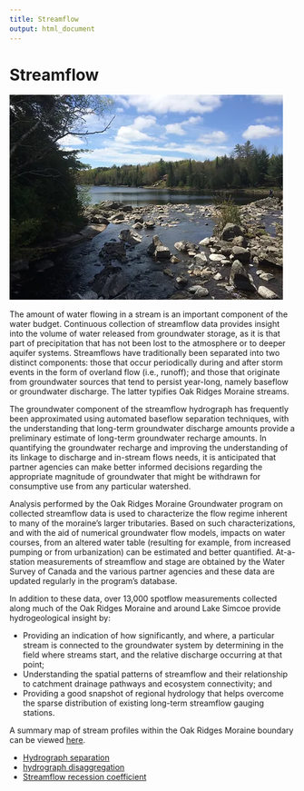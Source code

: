 ```yaml
---
title: Streamflow
output: html_document
---
```


# Streamflow

![](fig/IMG_3634.webp)

The amount of water flowing in a stream is an important component of the water budget. Continuous collection of streamflow data provides insight into the volume of water released from groundwater storage, as it is that part of precipitation that has not been lost to the atmosphere or to deeper aquifer systems. Streamflows have traditionally been separated into two distinct components: those that occur periodically during and after storm events in the form of overland flow (i.e., runoff); and those that originate from groundwater sources that tend to persist year-long, namely baseflow or groundwater discharge. The latter typifies Oak Ridges Moraine streams.

The groundwater component of the streamflow hydrograph has frequently been approximated using automated baseflow separation techniques, with the understanding that long-term groundwater discharge amounts provide a preliminary estimate of long-term groundwater recharge amounts. In quantifying the groundwater recharge and improving the understanding of its linkage to discharge and in-stream flows needs, it is anticipated that partner agencies can make better informed decisions regarding the appropriate magnitude of groundwater that might be withdrawn for consumptive use from any particular watershed.

Analysis performed by the Oak Ridges Moraine Groundwater program on collected streamflow data is used to characterize the flow regime inherent to many of the moraine’s larger tributaries. Based on such characterizations, and with the aid of numerical groundwater flow models, impacts on water courses, from an altered water table (resulting for example, from increased pumping or from urbanization) can be estimated and better quantified. At-a-station measurements of streamflow and stage are obtained by the Water Survey of Canada and the various partner agencies and these data are updated regularly in the program’s database.

In addition to these data, over 13,000 spotflow measurements collected along much of the Oak Ridges Moraine and around Lake Simcoe provide hydrogeological insight by:
* Providing an indication of how significantly, and where, a particular stream is connected to the groundwater system by determining in the field where streams start, and the relative discharge occurring at that point;
* Understanding the spatial patterns of streamflow and their relationship to catchment drainage pathways and ecosystem connectivity; and
* Providing a good snapshot of regional hydrology that helps overcome the sparse distribution of existing long-term streamflow gauging stations.                                      

A summary map of stream profiles within the Oak Ridges Moraine boundary can be viewed <a href="https://maps.oakridgeswater.ca/Html5Viewer/index.html?viewer=ORMGPP&run=StreamflowProfiles#" target="_blank">here</a>.

<!-- [here](https://maps.oakridgeswater.ca/Html5Viewer/index.html?viewer=ORMGPP&run=StreamflowProfiles#). -->

<!-- <iframe src="https://maps.oakridgeswater.ca/Html5Viewer/index.html?viewer=ORMGPP&run=StreamflowProfiles#" width="100%" height="400"></iframe> -->

* [Hydrograph separation](/info/hydrographseparation/)
* [hydrograph disaggregation](https://owrc.github.io/info/hydrographdisaggregation/)
* [Streamflow recession coefficient](https://owrc.github.io/info/recessioncoefficient/)
